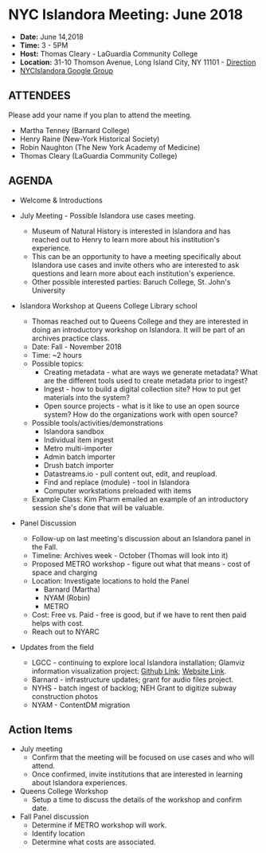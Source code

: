 # NYC Islandora Meeting: June 2018
* **Date:**  June 14,2018
* **Time:** 3 - 5PM
* **Host:** Thomas Cleary - LaGuardia Community College
* **Location:** 31-10 Thomson Avenue, Long Island City, NY 11101 - [Direction](https://library.laguardia.edu/about/directions)
* [NYCIslandora Google Group](https://groups.google.com/forum/#!forum/nycislandora)


## ATTENDEES
Please add your name if you plan to attend the meeting.

* Martha Tenney (Barnard College)
* Henry Raine (New-York Historical Society)
* Robin Naughton (The New York Academy of Medicine)
* Thomas Cleary (LaGuardia Community College)

## AGENDA
* Welcome & Introductions

* July Meeting - Possible Islandora use cases  meeting.
  * Museum of Natural History is interested in Islandora and has reached out to Henry to learn more about his institution's experience.  
  * This can be an opportunity to have a meeting specifically about Islandora use cases and invite others who are interested to ask questions and learn more about each institution's experience.
  * Other possible interested parties: Baruch College, St. John's University


* Islandora Workshop at Queens College Library school
  *  Thomas reached out to Queens College and they are interested in doing an introductory workshop on Islandora. It will be part of an archives practice class.
  * Date: Fall - November 2018
  * Time: ~2 hours
  * Possible topics:
    * Creating metadata - what are ways we generate metadata?  What are the different tools used to create metadata prior to ingest?
    * Ingest - how to build a digital collection site? How to put get materials into the system?
    * Open source projects - what is it like to use an open source system? How do the organizations work with open source?
  * Possible tools/activities/demonstrations
    * Islandora sandbox
    * Individual item ingest
    * Metro multi-importer
    * Admin batch importer
    * Drush batch importer
    * Datastreams.io - pull content out, edit, and reupload.
    * Find and replace (module) - tool in Islandora
    * Computer workstations preloaded with items
  * Example Class: Kim Pharm emailed an example of an introductory session she's done that will be valuable.


* Panel Discussion
  * Follow-up on last meeting's discussion about an Islandora panel in the Fall.
  * Timeline: Archives week - October (Thomas will look into it)
  * Proposed METRO workshop -  figure out what that means  - cost of space and charging
  * Location: Investigate locations to hold the Panel
    * Barnard (Martha)
    * NYAM (Robin)
    * METRO
  * Cost: Free vs. Paid - free is good, but if we have to rent then paid helps with cost.
  * Reach out to NYARC

* Updates from the field
  * LGCC - continuing to explore local Islandora installation; Glamviz information visualization project: [Github Link](https://github.com/Tcleary/GlamViz); [Website Link](https://glamviz.commons.gc.cuny.edu/).
  * Barnard - infrastructure updates; grant for audio files project.
  * NYHS - batch ingest of backlog; NEH Grant to digitize subway construction photos
  * NYAM - ContentDM migration

## Action Items
* July meeting
  * Confirm that the meeting will be focused on use cases and who will attend.
  * Once confirmed, invite institutions that are interested in learning about Islandora experiences.
* Queens College Workshop
  * Setup a time to discuss the details of the workshop and confirm date.
* Fall Panel discussion
  * Determine if METRO workshop will work.
  * Identify location
  * Determine what costs are associated.
